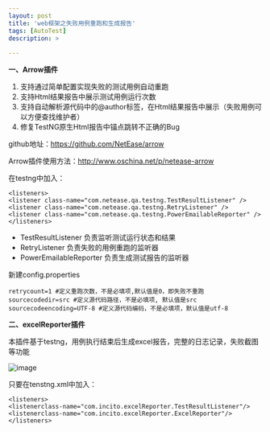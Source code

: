 ```yaml
---
layout: post
title: 'web框架之失败用例重跑和生成报告'
tags: [AutoTest]
description: >
  
---
```

**一、Arrow插件**

1. 支持通过简单配置实现失败的测试用例自动重跑
2. 支持Html结果报告中展示测试用例运行次数
3. 支持自动解析源代码中的@author标签，在Html结果报告中展示（失败用例可以方便查找维护者）
4. 修复TestNG原生Html报告中锚点跳转不正确的Bug

github地址：https://github.com/NetEase/arrow

Arrow插件使用方法：http://www.oschina.net/p/netease-arrow

在testng中加入：

```
<listeners>
<listener class-name="com.netease.qa.testng.TestResultListener" />
<listener class-name="com.netease.qa.testng.RetryListener" />
<listener class-name="com.netease.qa.testng.PowerEmailableReporter" />
</listeners>
```
- TestResultListener 负责监听测试运行状态和结果
- RetryListener 负责失败的用例重跑的监听器
- PowerEmailableReporter 负责生成测试报告的监听器

新建config.properties

```
retrycount=1 #定义重跑次数，不是必填项,默认值是0，即失败不重跑
sourcecodedir=src #定义源代码路径，不是必填项, 默认值是src
sourcecodeencoding=UTF-8 #定义源代码编码，不是必填项，默认值是utf-8
```

**二、excelReporter插件**

本插件基于testng，用例执行结束后生成excel报告，完整的日志记录，失败截图等功能

![image](http://note.youdao.com/yws/api/personal/file/6536BDAE929E4300ACB8CCA08FE9F701?method=download&shareKey=47a02ef3ce941a464ca9d235177f0bf8)

只要在tenstng.xml中加入：

```
<listeners>
<listenerclass-name="com.incito.excelReporter.TestResultListener"/>
<listenerclass-name="com.incito.excelReporter.ExcelReporter"/>
</listeners>

```